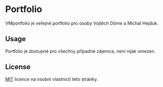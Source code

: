 # Portfolio

VMportfolio je veřejné portfolio pro osoby Vojtěch Döme a Michal Hejduk.

## Usage

Portfolio je dostupné pro všechny případné zájemce, není nijak omezen.

## License
[MIT](https://choosealicense.com/licenses/mit/) licence na osobní vlastnictí této stránky.
